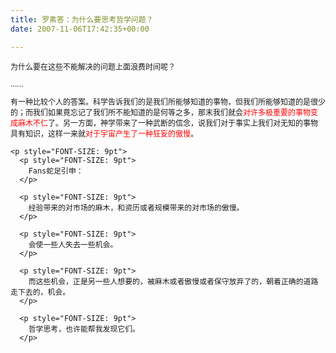 ```yaml
---
title: 罗素答：为什么要思考哲学问题？
date: 2007-11-06T17:42:35+00:00

---
```

<p style="FONT-SIZE: 9pt">
  为什么要在这些不能解决的问题上面浪费时间呢？
</p>

<p style="FONT-SIZE: 9pt">
  <p style="FONT-SIZE: 9pt">
    &#8230;&#8230;
  </p>
  
  <p style="FONT-SIZE: 9pt">
    <p style="FONT-SIZE: 9pt">
      有一种比较个人的答案。科学告诉我们的是我们所能够知道的事物，但我们所能够知道的是很少的；而我们如果竟忘记了我们所不能知道的是何等之多，那末我们就会<span style="COLOR: red">对许多极重要的事物变成麻木不仁</span>了。另一方面，神学带来了一种武断的信念，说我们对于事实上我们对无知的事物具有知识，这样一来就<span style="COLOR: red">对于宇宙产生了一种狂妄的傲慢</span>。
    </p>
    
    <p style="FONT-SIZE: 9pt">
      <p style="FONT-SIZE: 9pt">
        Fans蛇足引申：
      </p>
      
      <p style="FONT-SIZE: 9pt">
        经验带来的对市场的麻木，和资历或者规模带来的对市场的傲慢。
      </p>
      
      <p style="FONT-SIZE: 9pt">
        会使一些人失去一些机会。
      </p>
      
      <p style="FONT-SIZE: 9pt">
        而这些机会，正是另一些人想要的，被麻木或者傲慢或者保守放弃了的，朝着正确的道路走下去的，机会。
      </p>
      
      <p style="FONT-SIZE: 9pt">
        哲学思考，也许能帮我发现它们。
      </p>
